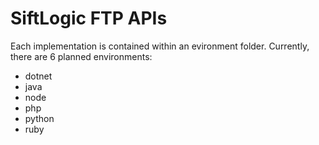 SiftLogic FTP APIs
==================

Each implementation is contained within an evironment folder. Currently, there are 6 planned environments:

* dotnet
* java
* node
* php
* python
* ruby
